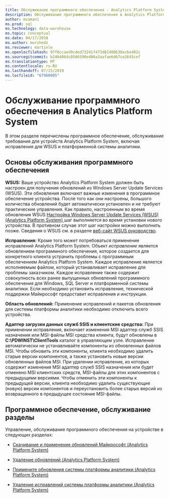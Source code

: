 ```yaml
---
title: Обслуживание программного обеспечения - Analytics Platform System | Документация Майкрософт
description: Обслуживание программного обеспечения в Analytics Platform System (APS).
author: mzaman1
ms.prod: sql
ms.technology: data-warehouse
ms.topic: conceptual
ms.date: 04/17/2018
ms.author: murshedz
ms.reviewer: martinle
ms.openlocfilehash: 97f0ccaed9cded73241f473d81400b30acbe402c
ms.sourcegitcommit: b2464064c0566590e486a3aafae6d67ce2645cef
ms.translationtype: MT
ms.contentlocale: ru-RU
ms.lasthandoff: 07/15/2019
ms.locfileid: "67960085"
---
```

# <a name="software-servicing-in-analytics-platform-system"></a>Обслуживание программного обеспечения в Analytics Platform System
В этом разделе перечислены программное обеспечение, обслуживание требования для устройств Analytics Platform System, включая исправления для WSUS и платформенной системы аналитики.  
  
## <a name="Basics"></a>Основы обслуживания программного обеспечения  
**WSUS:** Ваше устройство Analytics Platform System должен быть настроен для получения обновлений из Windows Server Update Services (WSUS). Эти обновления включают важные изменения в программное обеспечение устройства. После того как они настроены, большого количества обновлений будет автоматически установлен и не требуют практические управления. Как правило, настроенным во время обновления WSUS [Настройка Windows Server Update Services &#40;WSUS&#41; &#40;Analytics Platform System&#41; ](configure-windows-server-update-services-wsus.md) шаг выполняется во время установки нового устройства. В противном случае этот шаг настройки можно выполнить позже. Сведения о WSUS см. в разделе [веб-сайт WSUS руководство](https://go.microsoft.com/fwlink/?LinkId=202417).  
  
**Исправления:** Кроме того может потребоваться применение исправлений Analytics Platform System. Объект *исправление* является обновлением программного обеспечения, которое создается для конкретного клиента устранить проблемы с программным обеспечением Analytics Platform System. Каждое исправление является исполняемым файлом, который устанавливает исправление для проблемы заказчиком. Каждое исправление также содержит совокупность всех ранее выпущенных обновлений программного обеспечения для Windows, SQL Server и платформенной системы аналитики. Если необходимо установить исправление, технической поддержки Майкрософт предоставит исправления и инструкции.  
  
**Область обновлений:** Применение исправлений и пакетов обновления для системы платформы аналитики необходимо отключить всего устройства.  
  
**Адаптер загрузки данных служб SSIS и клиентские средства:** При применении исправления, включает изменения MSI адаптер служб SSIS назначения или MSI-файлы MSI средства клиента, будут обновлены в **C:\PDWINST\ClientTools** каталог в управляющем узле. Исправление автоматически не устанавливайте компоненты из обновленных файлов MSI. Чтобы обновить эти компоненты, клиента необходимо удалить старые версии компонентов, а также установить новые версии обновленных файлов MSI. При удалении исправление, из которых содержит изменения MSI адаптер служб SSIS назначения или будет отменено MSI клиентских средств, MSI-файлы для этих компонентов с предыдущими версиями. Чтобы отменить эти компоненты к предыдущей версии, клиента необходимо удалить существующие (новую) версии компонентов и переустановить более старых версий из возвращенного в предыдущее состояние MSI-файлы.  
  
## <a name="software-servicing-topics"></a>Программное обеспечение, обслуживание разделы  
Управление, обслуживание программного обеспечения на устройстве в следующих разделах:  
  
-   [Скачивание и применение обновлений Майкрософт &#40;Analytics Platform System&#41;](download-and-apply-microsoft-updates.md)  
  
-   [Удаление обновлений &#40;Analytics Platform System&#41;](uninstall-microsoft-updates.md)  
  
-   [Примените обновления системы платформы аналитики &#40;Analytics Platform System&#41;](apply-analytics-platform-system-hotfixes.md)  
  
-   [Удаление исправлений системы платформы аналитики &#40;Analytics Platform System&#41;](uninstall-analytics-platform-system-hotfixes.md)  
  
<!-- MISSING LINKS ## See Also  
[Common Metadata Query Examples &#40;SQL Server PDW&#41;](../sqlpdw/common-metadata-query-examples-sql-server-pdw.md)  -->  
  
